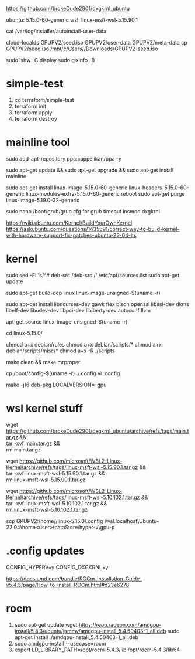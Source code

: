 
https://github.com/brokeDude2901/dxgkrnl_ubuntu

ubuntu: 5.15.0-60-generic
wsl: linux-msft-wsl-5.15.90.1

cat /var/log/installer/autoinstall-user-data

cloud-localds GPUPV2/seed.iso GPUPV2/user-data GPUPV2/meta-data
cp GPUPV2/seed.iso /mnt/c/Users/<user>/Downloads/GPUPV2-seed.iso

sudo lshw -C display
sudo glxinfo -B

# simple-test
1. cd terraform/simple-test
2. terraform init
3. terraform apply
4. terraform destroy

# mainline tool
sudo add-apt-repository ppa:cappelikan/ppa -y

sudo apt-get update && sudo apt-get upgrade && sudo apt-get install mainline

sudo apt-get install linux-image-5.15.0-60-generic linux-headers-5.15.0-60-generic linux-modules-extra-5.15.0-60-generic
reboot
sudo apt-get purge linux-image-5.19.0-32-generic

sudo nano /boot/grub/grub.cfg for grub timeout
insmod dxgkrnl

https://wiki.ubuntu.com/Kernel/BuildYourOwnKernel
https://askubuntu.com/questions/1435591/correct-way-to-build-kernel-with-hardware-support-fix-patches-ubuntu-22-04-lts
# kernel
sudo sed -Ei 's/^# deb-src /deb-src /' /etc/apt/sources.list
sudo apt-get update

sudo apt-get build-dep linux linux-image-unsigned-$(uname -r)

sudo apt-get install libncurses-dev gawk flex bison openssl libssl-dev dkms libelf-dev libudev-dev libpci-dev libiberty-dev autoconf llvm

apt-get source linux-image-unsigned-$(uname -r)

cd linux-5.15.0/

chmod a+x debian/rules
chmod a+x debian/scripts/*
chmod a+x debian/scripts/misc/*
chmod a+x -R ./scripts

make clean && make mrproper

cp /boot/config-$(uname -r) ./.config
vi .config

make -j16 deb-pkg LOCALVERSION=-gpu

# wsl kernel stuff
wget https://github.com/brokeDude2901/dxgkrnl_ubuntu/archive/refs/tags/main.tar.gz && \
tar -xvf main.tar.gz && \
rm main.tar.gz

wget https://github.com/microsoft/WSL2-Linux-Kernel/archive/refs/tags/linux-msft-wsl-5.15.90.1.tar.gz && \
tar -xvf linux-msft-wsl-5.15.90.1.tar.gz && \
rm linux-msft-wsl-5.15.90.1.tar.gz

wget https://github.com/microsoft/WSL2-Linux-Kernel/archive/refs/tags/linux-msft-wsl-5.10.102.1.tar.gz && \
tar -xvf linux-msft-wsl-5.10.102.1.tar.gz && \
rm linux-msft-wsl-5.10.102.1.tar.gz

scp GPUPV2:/home/<user>/linux-5.15.0/.config \\wsl.localhost\Ubuntu-22.04\home\<user>\dataStore\hyper-v\gpu-p

# .config updates
CONFIG_HYPERV=y
CONFIG_DXGKRNL=y

https://docs.amd.com/bundle/ROCm-Installation-Guide-v5.4.3/page/How_to_Install_ROCm.html#d23e6278
# rocm
1. sudo apt-get update
wget https://repo.radeon.com/amdgpu-install/5.4.3/ubuntu/jammy/amdgpu-install_5.4.50403-1_all.deb 
sudo apt-get install ./amdgpu-install_5.4.50403-1_all.deb
2. sudo amdgpu-install --usecase=rocm
3. export LD_LIBRARY_PATH=/opt/rocm-5.4.3/lib:/opt/rocm-5.4.3/lib64